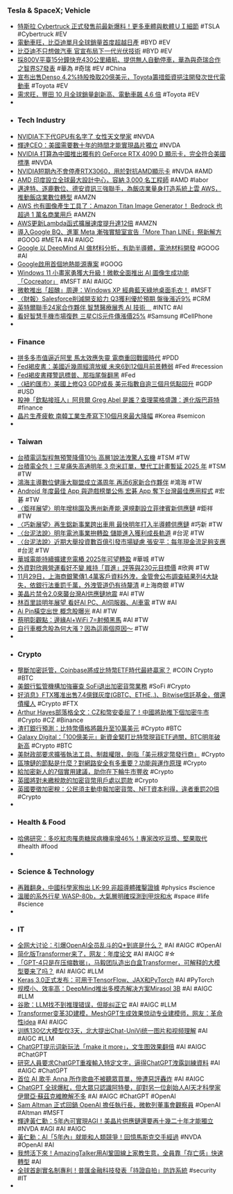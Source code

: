 ### Tesla & SpaceX; Vehicle
- [特斯拉 Cybertruck 正式發售前最新爆料！更多車體與軟體ＵＩ細節](https://www.kocpc.com.tw/archives/522812) #TSLA #Cybertruck #EV
- [電動車旺，比亞迪單月全球銷量首度超越日產](https://technews.tw/2023/11/30/byd-nissan/) #BYD #EV
- [比亞迪不只想做汽車 官宣布局下一代光伏技術](https://m.cnyes.com/news/id/5395741) #BYD #EV
- [採800V平臺15分鐘快充430公里續航、提供無人自動停車，華為與奇瑞合作之智界S7發表](https://news.u-car.com.tw/news/article/76828) #華為 #奇瑞 #EV #China
- [宣布出售Denso 4.2%持股換取20億美元，Toyota籌措鉅資挹注開發次世代電動車](https://news.u-car.com.tw/news/article/76840) #Toyota #EV
- [需求旺，豐田 10 月全球銷量創新高、電動車飆 4.6 倍](https://technews.tw/2023/11/30/toyotas-global-sales-hit-record-high-in-october/) #Toyota #EV
-
- ### Tech Industry
- [NVIDIA下下代GPU有名字了 女性天文學家](https://news.xfastest.com/nvidia/134326/nvidia-gpu-vera-rubin/) #NVDA
- [輝達CEO：美國需要數十年的時間才能實現晶片獨立](https://news.cnyes.com/news/id/5395160) #NVDA
- [NVIDIA 打算為中國推出獨有的 GeForce RTX 4090 D 顯示卡，完全符合美國標準](https://www.kocpc.com.tw/archives/522932) #NVDA
- [NVIDIA短期內不會停產RTX3060，用於對抗AMD顯示卡](https://news.xfastest.com/nvidia/134323/nvidia-continum-rtx3060-against-amd/) #NVDA #AMD
- [AMD 印度設立全球最大設計中心，容納 3,000 名工程師](https://technews.tw/2023/11/30/amd-sets-up-worlds-largest-design-center-in-india/) #AMD #labor
- [邁達特、逐鹿數位、德安資訊三強聯手，為飯店業量身打造系統上雲 AWS，推動飯店業數位轉型](https://www.inside.com.tw/article/33441-MetaAge) #AMZN
- [AWS 也有圖像產生工具了：Amazon Titan Image Generator！ Bedrock 也超過 1 萬名商業用戶](https://www.inside.com.tw/article/33484-aws-gen-ai-new-reinvent) #AMZN
- [AWS更新Lambda函式擴展速度提升達12倍](https://www.ithome.com.tw/news/160067) #AMZN
- [導入Google BQ、進軍 Meta 漸強實驗室宣告「More Than LINE」祭新解方](https://www.cool3c.com/article/204459) #GOOG #META #AI #AIGC
- [Google 以 DeepMind AI 做材料分析，有助半導體，電池材料開發](https://technews.tw/2023/11/30/google-uses-deepmind-ai-for-material-analysis/) #GOOG #AI
- [Google啟用首個地熱能源專案](https://www.ithome.com.tw/news/160065) #GOOG
- [Windows 11 小畫家勇獲大升級！微軟全面推出 AI 圖像生成功能「Cocreator」](https://www.inside.com.tw/article/33488-windows-paint-ai-cocreator) #MSFT #AI #AIGC
- [微軟推出「超醜」周邊：Windows XP 經典藍天綠地桌面毛衣！](https://www.inside.com.tw/article/33479-microsoft-windows-ugly-sweater-2023-bliss) #MSFT
- [〈財報〉Salesforce削減開支給力 Q3獲利優於預期 盤後漲近9%](https://m.cnyes.com/news/id/5395158) #CRM
- [英特爾聯手24家合作夥伴 智慧醫療展秀 AI 技術　](https://udn.com/news/story/7240/7609150) #INTC #AI
- [看好智慧手機市場復甦 三星CIS元件傳漲價25%](https://m.cnyes.com/news/id/5394990) #Samsung #CellPhone
-
- ### Finance
- [拼多多市值逼近阿里 馬太效應失靈 電商重回戰國時代](https://news.cnyes.com/news/id/5395175) #PDD
- [Fed褐皮書：美國近幾周經濟放緩 未來6到12個月前景轉弱](https://news.cnyes.com/news/id/5395143) #Fed #recession
- [Fed褐皮書釋警訊標普、那指尾盤翻黑](https://www.ctee.com.tw/news/20231130700483-430702) #Fed
- [〈紐約匯市〉美國上修Q3 GDP成長 美元指數自逾三個月低點回升](https://news.cnyes.com/news/id/5395144) #GDP #USD
- [股神「欽點接班人」阿貝爾 Greg Abel 是誰？查理蒙格盛讚：進化版巴菲特](https://www.blocktempo.com/who-is-greg-abel/) #finance
- [晶片生產疲軟 南韓工業生產寫下10個月來最大降幅](https://news.cnyes.com/news/id/5395183) #Korea #semicon
-
- ### Taiwan
- [台積電這製程無預警降價10％ 高層1說法洩驚人玄機](https://www.ctee.com.tw/news/20231130700725-430501) #TSM #TW
- [台積電全包！三星痛失高通明年 3 奈米訂單，雙代工計畫暫延 2025 年](https://technews.tw/2023/11/30/qualcomm-samsung-tsmc-3nm-foundry/) #TSM #TW
- [鴻海主導數位健康大聯盟成立滿周年 再添6家新合作夥伴](https://m.cnyes.com/news/id/5395984) #鴻海 #TW
- [Android 年度最佳 App 與遊戲榜單公佈 宏碁 App 奪下台灣最佳應用程式](https://m.eprice.com.tw/mobile/talk/124/5804907/1) #宏碁 #TW
- [〈鉅祥展望〉明年增桃園及惠州新產能 還規劃設立菲律賓新供應鏈](https://news.cnyes.com/news/id/5390947) #鉅祥 #TW
- [〈巧新展望〉再生鋁新事業跨出車用 最快明年打入半導體供應鏈](https://m.cnyes.com/news/id/5394885) #巧新 #TW
- [〈台泥法說〉明年電池事業拚轉盈 儲能進入獲利成長軌道](https://m.cnyes.com/news/id/5394981) #台泥 #TW
- [〈台泥法說〉近期大舉投資數百億引發市場疑慮 張安平：每年現金流足夠支應](https://m.cnyes.com/news/id/5394687) #台泥 #TW
- [華城電能持續擴建充電樁 2025年可望轉盈](https://news.cnyes.com/news/id/5394679) #華城 #TW
- [外資對欣興營運看好不變 維持「買進」評等與230元目標價](https://m.cnyes.com/news/id/5395652) #欣興 #TW
- [11月29日，上海商銀驚傳1.4萬客戶資料外洩，金管會公布調查結果列4大缺失，依銀行法重罰千萬，外洩管道仍有待釐清](https://www.ithome.com.tw/news/160069) #上海商銀 #TW
- [美晶片禁令2.0來襲台灣AI供應鏈地震](https://www.ctee.com.tw/news/20231130700004-430501) #AI #TW
- [林百里談明年展望 看好AI PC、AI伺服器、AI車電](https://m.cnyes.com/news/id/5396016) #TW #AI
- [Ai Pin橫空出世 概念股曝光](https://amp-news.cnyes.com/news/id/5395791) #AI #TW
- [蔡明彰觀點：邊緣Al+WiFi 7=射頻黑馬](https://m.cnyes.com/news/id/5392266) #AI #TW
- [自行車概念股為何大漲？因為這兩個原因～](https://uanalyze.com.tw/articles/428194155) #TW
-
- ### Crypto
- [壟斷加密託管，Coinbase將成比特幣ETF時代最終贏家？](https://www.blocktempo.com/monopolizing-crypto-custody-will-coinbase-be-the-ultimate-winner-in-the-bitcoin-etf-era/) #COIN Crypto #BTC
- [美銀行監管機構加強審查 SoFi退出加密貨幣業務](https://m.cnyes.com/news/id/5395053) #SoFi #Crypto
- [好消息》FTX獲准出售7.4億鎂灰度(GBTC、ETHE..)、Bitwise信託基金，償還債權人](https://www.blocktempo.com/ftx-to-selling-744-million-in-grayscale-assets/) #Crypto #FTX
- [Arthur Hayes部落格全文：CZ和幣安委屈了！中國將助推下個加密牛市](https://www.blocktempo.com/china-will-fuel-the-next-crypto-bull-market/) #Crypto #CZ #Binance
- [渣打銀行預測：比特幣價格將飆升至10萬美元](https://abmedia.io/standard-chartered-says-bitcoin-could-hit-100000) #Crypto #BTC
- [Galaxy Digital：「100億美元」新資金緊盯比特幣現貨ETF過關，BTC明年破新高](https://www.blocktempo.com/mike-novogratz-bitcoin-spot-etf-approved-jan-2024-10-billion-new-funds-flow-in-first-year/) #Crypto #BTC
- [美財政部要求擴張執法工具、制裁權限，劍指「美元穩定幣發行商」](https://abmedia.io/us-treasury-campaigning-for-amplified-powers) #Crypto
- [區塊鏈的節點是什麼？對網路安全有多重要？功能與運作原理](https://www.blocktempo.com/what-is-a-node-in-blockchain/) #Crypto
- [給加密新人的7個實用建議，助你在下輪牛市豐收](https://www.blocktempo.com/7-practical-tips-for-crypto-newcomers/) #Crypto
- [英國將對未繳稅款的加密貨幣用戶處以罰款](https://m.cnyes.com/news/id/5394933) #Crypto
- [英國要徵加密稅：公民須主動申報加密貨幣、NFT資本利得，違者重罰20倍](https://www.blocktempo.com/uk-citizens-must-declare-crypto-taxes/) #Crypto
-
- ### Health & Food
- [哈佛研究：多吃紅肉罹患糖尿病機率增46%！專家改吃豆漿、堅果取代](https://heho.com.tw/archives/307855) #health #food
-
- ### Science & Technology
- [再難翻身，中國科學家掏出 LK-99 非超導體確鑿證據](https://technews.tw/2023/11/29/lk-99-cu2s-room-temperature-superconductor/) #physics #science
- [溫暖的系外行星 WASP-80b，大氣層明確探測到甲烷和水](https://technews.tw/2023/11/29/wasp-80b-exoplanet-jwst-methane/) #space #life #science
-
- ### IT
- [全网大讨论：引爆OpenAI全员乱斗的Q*到底是什么？](https://www.jiqizhixin.com/articles/2023-11-27-4) #AI #AIGC #OpenAI
- [简化版Transformer来了，网友：年度论文](https://www.jiqizhixin.com/articles/2023-11-28-12) #AI #AIGC #☆
- [「GPT-4只是在压缩数据」，马毅团队造出白盒Transformer，可解释的大模型要来了吗？](https://www.jiqizhixin.com/articles/2023-11-27-9) #AI #AIGC #LLM
- [Keras 3.0正式发布：可用于TensorFlow、JAX和PyTorch](https://www.jiqizhixin.com/articles/2023-11-29-3) #AI #PyTorch
- [规模小、效率高：DeepMind推出多模态解决方案Mirasol 3B](https://www.jiqizhixin.com/articles/2023-11-28-10) #AI #AIGC #LLM
- [谷歌：LLM找不到推理错误，但能纠正它](https://www.jiqizhixin.com/articles/2023-11-28) #AI #AIGC #LLM
- [Transformer变革3D建模，MeshGPT生成效果惊动专业建模师，网友：革命性idea](https://www.jiqizhixin.com/articles/2023-11-29-5) #AI #AIGC
- [训练130亿大模型仅3天，北大提出Chat-UniVi统一图片和视频理解](https://www.jiqizhixin.com/articles/2023-11-29-2) #AI #AIGC #LLM
- [ChatGPT提示词新玩法「make it more」，文生图效果翻倍](https://www.jiqizhixin.com/articles/2023-11-28-11) #AI #AIGC #ChatGPT
- [研究人員要求ChatGPT重複輸入特定文字，逼得ChatGPT洩露訓練資料](https://www.ithome.com.tw/news/160081) #AI #AIGC #ChatGPT
- [首位 AI 歌手 Anna 所作歌曲不被聽眾買單，慘遭惡評轟炸](https://www.kocpc.com.tw/archives/522745) #AI #AIGC
- [ChatGPT 全球爆紅，但大眾只認識阿特曼，卻對另一位創始人AI天才科學家伊爾亞·蘇茲克維瞭解不多](https://www.techbang.com/posts/111434-chatgpt-atman-ilya) #AI #AIGC #ChatGPT #OpenAI
- [Sam Altman 正式回鍋 OpenAI 擔任執行長，微軟列董事會觀察員](https://finance.technews.tw/2023/11/30/sam-altman-returns-as-ceo/) #OpenAI #Altman #MSFT
- [輝達黃仁勳：5年內可實現AGI！美晶片供應鏈還要再十幾二十年才能獨立](https://news.cnyes.com/news/id/5395156) #NVDA #AGI #AI #AIGC
- [黃仁勳：AI「5年內」就能和人類競爭！回憶馬斯克交手經過](https://tw.news.yahoo.com/黃仁勳-ai-5年內-就能和人類競爭-回憶馬斯克交手經過-054024007.html) #NVDA #OpenAI #AI
- [我想活下來！AmazingTalker用AI鞏固線上家教生意，全員靠「存亡感」快速轉型](https://www.bnext.com.tw/article/77583/amazingtalker-ai) #AI
- [全球首創實名制專利！普匯金融科技發表「持證自拍」防詐系統](https://finance.technews.tw/2023/11/29/selfieauth/) #security #IT
-